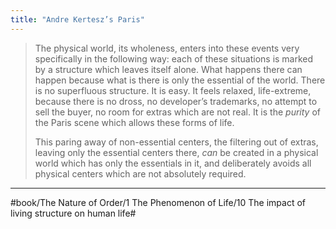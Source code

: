```yaml
---
title: "Andre Kertesz’s Paris"
---
```


> The physical world, its wholeness, enters into these events very specifically in the following way: each of these situations is marked by a structure which leaves itself alone. What happens there can happen because what is there is only the essential of the world. There is no superfluous structure. It is easy. It feels relaxed, life-extreme, because there is no dross, no developer’s trademarks, no attempt to sell the buyer, no room for extras which are not real. It is the *purity* of the Paris scene which allows these forms of life.
> 
> This paring away of non-essential centers, the filtering out of extras, leaving only the essential centers there, *can* be created in a physical world which has only the essentials in it, and deliberately avoids all physical centers which are not absolutely required.

---

#book/The Nature of Order/1 The Phenomenon of Life/10 The impact of living structure on human life#